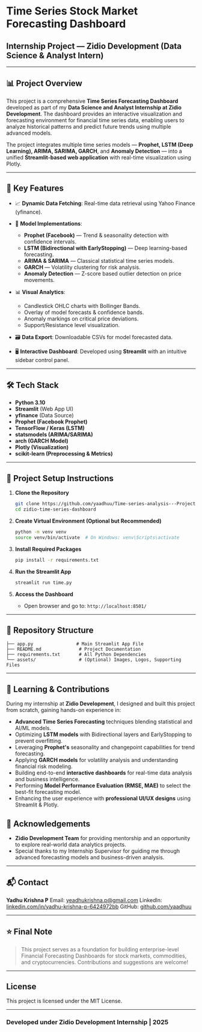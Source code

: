 # Time Series Stock Market Forecasting Dashboard

## Internship Project — Zidio Development (Data Science & Analyst Intern)

---

## 📊 Project Overview

This project is a comprehensive **Time Series Forecasting Dashboard** developed as part of my **Data Science and Analyst Internship at Zidio Development**. The dashboard provides an interactive visualization and forecasting environment for financial time series data, enabling users to analyze historical patterns and predict future trends using multiple advanced models.

The project integrates multiple time series models — **Prophet, LSTM (Deep Learning), ARIMA, SARIMA, GARCH**, and **Anomaly Detection** — into a unified **Streamlit-based web application** with real-time visualization using Plotly.

---

## 🎯 Key Features

* 📈 **Dynamic Data Fetching**: Real-time data retrieval using Yahoo Finance (yfinance).
* 🧠 **Model Implementations**:

  * **Prophet (Facebook)** — Trend & seasonality detection with confidence intervals.
  * **LSTM (Bidirectional with EarlyStopping)** — Deep learning-based forecasting.
  * **ARIMA & SARIMA** — Classical statistical time series models.
  * **GARCH** — Volatility clustering for risk analysis.
  * **Anomaly Detection** — Z-score based outlier detection on price movements.
* 📊 **Visual Analytics**:

  * Candlestick OHLC charts with Bollinger Bands.
  * Overlay of model forecasts & confidence bands.
  * Anomaly markings on critical price deviations.
  * Support/Resistance level visualization.
* 🗃️ **Data Export**: Downloadable CSVs for model forecasted data.
* 🖥️ **Interactive Dashboard**: Developed using **Streamlit** with an intuitive sidebar control panel.

---

## 🛠️ Tech Stack

* **Python 3.10**
* **Streamlit** (Web App UI)
* **yfinance** (Data Source)
* **Prophet (Facebook Prophet)**
* **TensorFlow / Keras (LSTM)**
* **statsmodels (ARIMA/SARIMA)**
* **arch (GARCH Model)**
* **Plotly (Visualization)**
* **scikit-learn (Preprocessing & Metrics)**

---

## 🚀 Project Setup Instructions

1. **Clone the Repository**

   ```bash
   git clone https://github.com/yaadhuu/Time-series-analysis---Project
   cd zidio-time-series-dashboard
   ```

2. **Create Virtual Environment (Optional but Recommended)**

   ```bash
   python -m venv venv
   source venv/bin/activate  # On Windows: venv\Scripts\activate
   ```

3. **Install Required Packages**

   ```bash
   pip install -r requirements.txt
   ```

4. **Run the Streamlit App**

   ```bash
   streamlit run time.py
   ```

5. **Access the Dashboard**

   * Open browser and go to: `http://localhost:8501/`

---

## 📂 Repository Structure

```
├── app.py                # Main Streamlit App File
├── README.md              # Project Documentation
├── requirements.txt       # All Python Dependencies
└── assets/                # (Optional) Images, Logos, Supporting Files
```

---

## 📝 Learning & Contributions

During my internship at **Zidio Development**, I designed and built this project from scratch, gaining hands-on experience in:

* **Advanced Time Series Forecasting** techniques blending statistical and AI/ML models.
* Optimizing **LSTM models** with Bidirectional layers and EarlyStopping to prevent overfitting.
* Leveraging **Prophet's** seasonality and changepoint capabilities for trend forecasting.
* Applying **GARCH models** for volatility analysis and understanding financial risk modeling.
* Building end-to-end **interactive dashboards** for real-time data analysis and business intelligence.
* Performing **Model Performance Evaluation (RMSE, MAE)** to select the best-fit forecasting model.
* Enhancing the user experience with **professional UI/UX designs** using Streamlit & Plotly.


## 🤝 Acknowledgements

* **Zidio Development Team** for providing mentorship and an opportunity to explore real-world data analytics projects.
* Special thanks to my Internship Supervisor for guiding me through advanced forecasting models and business-driven analysis.

---

## 📬 Contact

**Yadhu Krishna P**
Email: [yeadhukrishna.p@gmail.com](mailto:yeadhukrishna.p@gmail.com)
LinkedIn: [linkedin.com/in/yadhu-krishna-p-6424972bb](https://linkedin.com/in/yadhu-krishna-p-6424972bb)
GitHub: [github.com/yaadhuu](https://github.com/yaadhuu)

---

## ⭐ Final Note

> This project serves as a foundation for building enterprise-level Financial Forecasting Dashboards for stock markets, commodities, and cryptocurrencies. Contributions and suggestions are welcome!

---

## License

This project is licensed under the MIT License.

---

### Developed under Zidio Development Internship | 2025
